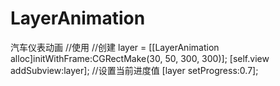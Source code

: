 # LayerAnimation
汽车仪表动画
//使用
//创建
layer = [[LayerAnimation alloc]initWithFrame:CGRectMake(30, 50, 300, 300)];
[self.view addSubview:layer];
//设置当前进度值
[layer setProgress:0.7];
